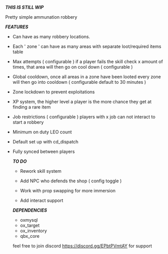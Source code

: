 ***THIS IS STILL WIP***

Pretty simple ammunation robbery

***FEATURES***
- Can have as many robbery locations.

-  Each ' zone ' can have as many areas with separate loot/required items table

- Max attempts ( configurable ) if a player fails the skill check x amount of times, that area will then go on cool down ( configurable )

- Global cooldown, once all areas in a zone have been looted every zone will then go into cooldown ( configurable default to 30 minutes )

- Zone lockdown to prevent exploitations

- XP system, the higher level a player is the more chance they get at finding a rare item

- Job restrictions ( configurable ) players with x job can not interact to start a robbery

- Minimum on duty LEO count

- Default set up with cd_dispatch

- Fully synced between players

  ***TO DO***

  - Rework skill system
 
  - Add NPC who defends the shop ( config toggle )
 
  - Work with prop swapping for more immersion
 
  - Add interact support
 
  ***DEPENDENCIES***

  - oxmysql
  - ox_target
  - ox_inventory
  - qbx_core
 
  feel free to join discord https://discord.gg/EPbtPVmtAY for support
